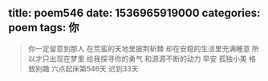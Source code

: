 title: poem546
date: 1536965919000
categories: poem
tags: 你
---
> 你一定留意到那人
在荒蛮的天地里披荆斩棘
却在安稳的生活里充满睡意
所以才只出现在梦里
给我探寻你的勇气
和源源不断的动力
早安
孤独小美
格致别趣
六点起床第546天 迟到33天